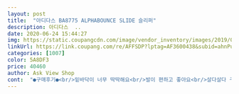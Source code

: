 ```yaml
---
layout: post 
title:  "아디다스 BA8775 ALPHABOUNCE SLIDE 슬리퍼" 
description: 아디다스  ..
date: 2020-06-24 15:44:27 
img: https://static.coupangcdn.com/image/vendor_inventory/images/2019/03/13/10/7/31d21da2-e622-4e20-9c54-bc353b6c989d.jpg 
linkUrl: https://link.coupang.com/re/AFFSDP?lptag=AF3600438&subid=ahnPublicAsk&pageKey=194485726&itemId=557866808&vendorItemId=70592296665&traceid=V0-113-1b5db732ad63e373 
categories: [1007] 
color: 5A8DF3 
price: 40460 
author: Ask View Shop 
cont:  "●구매후기●<br/>밑바닥이 너무 딱딱해요<br/>발이 편하고 좋아요<br/>살다살다 구겨진상품 받아보니 좆같네요 마감상태좆같구요<br/>일단 박스상태 개같구요 환불한상품 재판매한거 확실하구요<br/>지워지지도않는 스프레이형 오염있구요 개짭맞구요<br/>판매자도 양심있음 팔지마시구요.<br/><br/>환불할라다 다시 재판매해서 다른사람 피해보느니 걍태워버릴랍니다 사지마세요<br/>" 
---
```


